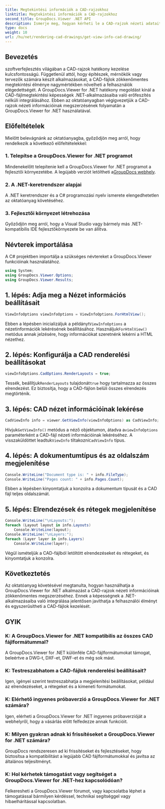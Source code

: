 ```yaml
---
title: Megtekintési információk a CAD-rajzokhoz
linktitle: Megtekintési információk a CAD-rajzokhoz
second_title: GroupDocs.Viewer .NET API
description: Ismerje meg, hogyan kérheti le a CAD-rajzok nézeti adatait a GroupDocs.Viewer for .NET segítségével. Bővítse .NET-alkalmazásait a zökkenőmentes CAD-fájlkezeléssel.
type: docs
weight: 10
url: /hu/net/rendering-cad-drawings/get-view-info-cad-drawing/
---
```

## Bevezetés
szoftverfejlesztés világában a CAD-rajzok hatékony kezelése kulcsfontosságú. Függetlenül attól, hogy építészek, mérnökök vagy tervezők számára készít alkalmazásokat, a CAD-fájlok zökkenőmentes megtekintési élménye nagymértékben növelheti a felhasználók elégedettségét. A GroupDocs.Viewer for .NET hatékony megoldást kínál a CAD-fájlmegtekintési képességek .NET-alkalmazásaiba való erőfeszítés nélküli integrálásához. Ebben az oktatóanyagban végigvezetjük a CAD-rajzok nézeti információinak megszerzésének folyamatán a GroupDocs.Viewer for .NET használatával.
## Előfeltételek
Mielőtt belevágnánk az oktatóanyagba, győződjön meg arról, hogy rendelkezik a következő előfeltételekkel:
### 1. Telepítse a GroupDocs.Viewer for .NET programot
 Mindenekelőtt telepítenie kell a GroupDocs.Viewer for .NET programot a fejlesztői környezetébe. A legújabb verziót letöltheti a[GroupDocs webhely](https://releases.groupdocs.com/viewer/net/).
### 2. A .NET-keretrendszer alapjai
A .NET keretrendszer és a C# programozási nyelv ismerete elengedhetetlen az oktatóanyag követéséhez.
### 3. Fejlesztői környezet létrehozása
Győződjön meg arról, hogy a Visual Studio vagy bármely más .NET-kompatibilis IDE fejlesztőkörnyezete be van állítva.

## Névterek importálása
A C# projektben importálja a szükséges névtereket a GroupDocs.Viewer funkcióinak használatához.

```csharp
using System;
using GroupDocs.Viewer.Options;
using GroupDocs.Viewer.Results;
```

## 1. lépés: Adja meg a Nézet információs beállításait
```csharp
ViewInfoOptions viewInfoOptions = ViewInfoOptions.ForHtmlView();
```
 Ebben a lépésben inicializáljuk a példányt`ViewInfoOptions` a nézetinformációk lekérésének beállításához. Használjuk`ForHtmlView()` metódus annak jelzésére, hogy információkat szeretnénk lekérni a HTML nézethez.
## 2. lépés: Konfigurálja a CAD renderelési beállításokat
```csharp
viewInfoOptions.CadOptions.RenderLayouts = true;
```
 Tessék, beállítjuk`RenderLayouts` tulajdonát`true` hogy tartalmazza az összes elrendezést. Ez biztosítja, hogy a CAD-fájlon belüli összes elrendezés megtörténik.
## 3. lépés: CAD nézet információinak lekérése
```csharp
CadViewInfo info = viewer.GetViewInfo(viewInfoOptions) as CadViewInfo;
```
 Hívjuk`GetViewInfo()` metódus a néző objektumon, átadva a`viewInfoOptions` paraméterként a CAD-fájl nézeti információinak lekéréséhez. A visszaküldöttet leadtuk`ViewInfo` tiltakozni`CadViewInfo` típus.
## 4. lépés: A dokumentumtípus és az oldalszám megjelenítése
```csharp
Console.WriteLine("Document type is: " + info.FileType);
Console.WriteLine("Pages count: " + info.Pages.Count);
```
Ebben a lépésben kinyomtatjuk a konzolra a dokumentum típusát és a CAD fájl teljes oldalszámát.
## 5. lépés: Elrendezések és rétegek megjelenítése
```csharp
Console.WriteLine("\nLayouts:");
foreach (Layout layout in info.Layouts)
    Console.WriteLine(layout);
Console.WriteLine("\nLayers:");
foreach (Layer layer in info.Layers)
    Console.WriteLine(layer);
```
Végül ismételjük a CAD-fájlból letöltött elrendezéseket és rétegeket, és kinyomtatjuk a konzolra.

## Következtetés
Az oktatóanyag követésével megtanulta, hogyan használhatja a GroupDocs.Viewer for .NET alkalmazást a CAD-rajzok nézeti információinak zökkenőmentes megszerzéséhez. Ennek a képességnek a .NET-alkalmazásaiba való integrálása jelentősen javíthatja a felhasználói élményt és egyszerűsítheti a CAD-fájlok kezelését.
## GYIK
### K: A GroupDocs.Viewer for .NET kompatibilis az összes CAD fájlformátummal?
A GroupDocs.Viewer for .NET különféle CAD-fájlformátumokat támogat, beleértve a DWG-t, DXF-et, DWF-et és még sok mást.
### K: Testreszabhatom a CAD-fájlok renderelési beállításait?
Igen, igényei szerint testreszabhatja a megjelenítési beállításokat, például az elrendezéseket, a rétegeket és a kimeneti formátumokat.
### K: Elérhető ingyenes próbaverzió a GroupDocs.Viewer for .NET számára?
Igen, elérheti a GroupDocs.Viewer for .NET ingyenes próbaverzióját a webhelyről, hogy a vásárlás előtt felfedezze annak funkcióit.
### K: Milyen gyakran adnak ki frissítéseket a GroupDocs.Viewer for .NET számára?
GroupDocs rendszeresen ad ki frissítéseket és fejlesztéseket, hogy biztosítsa a kompatibilitást a legújabb CAD fájlformátumokkal és javítsa az általános teljesítményt.
### K: Hol kérhetek támogatást vagy segítséget a GroupDocs.Viewer for .NET-hez kapcsolódóan?
Felkeresheti a GroupDocs.Viewer fórumot, vagy kapcsolatba léphet a támogatással bármilyen kérdéssel, technikai segítséggel vagy hibaelhárítással kapcsolatban.